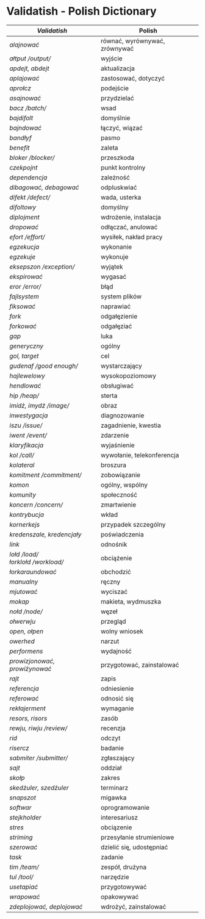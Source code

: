 # Validatish - Polish Dictionary

*Validatish* | Polish
--- | ---
*alajnować* | równać, wyrównywać, zrównywać
*ałtput /output/* |	wyjście
*apdejt, abdejt* | aktualizacja
*aplajować* | zastosować, dotyczyć
*aprołcz* | podejście
*asajnować* | przydzielać
*bacz /batch/* | wsad
*bajdifolt* | domyślnie
*bajndować* |	łączyć, wiązać
*bandłyf* | pasmo
*benefit* |	zaleta
*bloker /blocker/* | przeszkoda
*czekpojnt* | punkt kontrolny
*dependencja* |	zależność
*dibagować, debagować* | odpluskwiać
*difekt /defect/* | wada, usterka
*difoltowy* | domyślny
*diplojment* | wdrożenie, instalacja
*dropować* | odłączać, anulować
*efort /effort/* | wysiłek, nakład pracy
*egzekucja*	| wykonanie
*egzekuje* | wykonuje
*eksepszon /exception/* |	wyjątek
*ekspirować* | wygasać
*eror /error/* |	błąd
*fajlsystem* | system plików
*fiksować* | naprawiać
*fork* |	odgałęzienie
*forkować* |	odgałęziać
*gap* | luka
*generyczny* | ogólny
*gol, target* | cel
*gudenaf /good enough/* | wystarczający
*hajlewelowy* | wysokopoziomowy
*hendlować* | obsługiwać
*hip /heap/* | sterta
*imidż, imydż /image/* | obraz
*inwestygacja* |	diagnozowanie
*iszu /issue/* | zagadnienie, kwestia
*iwent /event/* | zdarzenie
*klaryfikacja* | wyjaśnienie
*kol /call/* | wywołanie, telekonferencja
*kolateral* | broszura
*komitment /commitment/* | zobowiązanie
*komon* | ogólny, wspólny
*komunity* |społeczność
*koncern /concern/* |zmartwienie
*kontrybucja* |	wkład
*kornerkejs* | przypadek szczególny
*kredenszale, kredencjały* | poświadczenia
*link* | odnośnik
*lołd /load/<br>łorklołd /workload/* | obciążenie
*łorkaraundować* |	obchodzić
*manualny* | ręczny
*mjutować* | wyciszać
*mokap* |	makieta, wydmuszka
*nołd /node/* | węzeł
*ołwerwju* | przegląd
*open, ołpen* | wolny wniosek
*owerhed* | narzut
*performens* | wydajność
*prowizjonować, prowiżynować* | przygotować, zainstalować
*rajt* | zapis
*referencja* | odniesienie
*referować* | odnosić się
*rekłajerment* | wymaganie
*resors, risors* | zasób
*rewju, riwju /review/* | recenzja
*rid* | odczyt
*risercz* | badanie
*sabmiter /submitter/* | zgłaszający
*sajt* | oddział
*skołp* | zakres
*skedżuler, szedżuler* | terminarz
*snapszot* | migawka
*softwar* | oprogramowanie
*stejkholder* | interesariusz
*stres* | obciązenie
*striming* | przesyłanie strumieniowe
*szerować* | dzielić się, udostępniać
*task* | zadanie
*tim /team/* | zespół, drużyna
*tul /tool/* | narzędzie
*usetapiać* | przygotowywać
*wrapować* | opakowywać
*zdeplojować, deplojować* | wdrożyć, zainstalować
